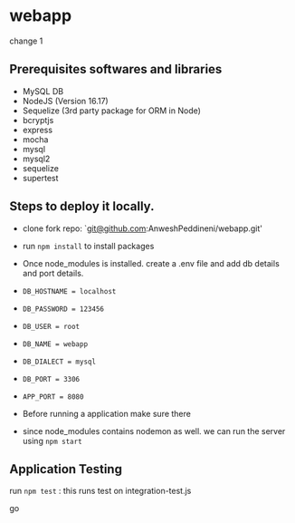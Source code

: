 # webapp

change 1

## Prerequisites softwares and libraries
- MySQL DB
- NodeJS (Version 16.17)
- Sequelize (3rd party package for ORM in Node)
- bcryptjs
- express
- mocha
- mysql
- mysql2
- sequelize
- supertest
## Steps to deploy it locally.
- clone fork repo:  `git@github.com:AnweshPeddineni/webapp.git'

- run  `npm install` to install packages

- Once  node_modules is installed. create a .env file and add db details and port details.
-   `DB_HOSTNAME = localhost`
-   `DB_PASSWORD = 123456`
-   `DB_USER = root`
-   `DB_NAME = webapp`
-   `DB_DIALECT = mysql`
-   `DB_PORT = 3306`
-   `APP_PORT = 8080`
-    Before running a application make sure there 
- since node_modules contains nodemon as well. we can run the server using `npm start`

## Application Testing
run `npm test` : this runs test on integration-test.js

go

